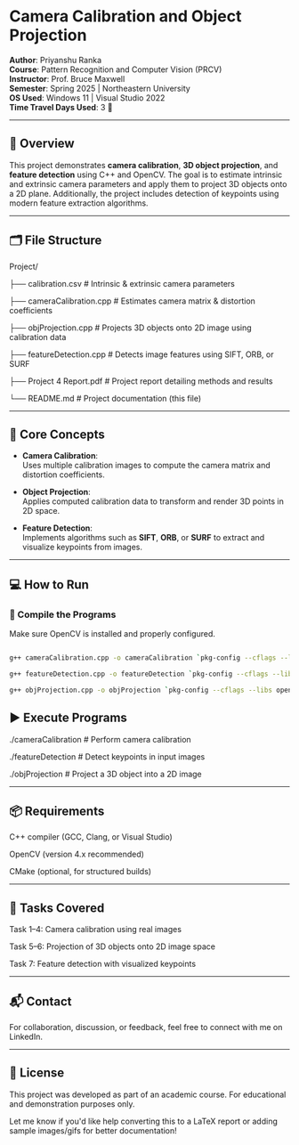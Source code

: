 # Camera Calibration and Object Projection

**Author**: Priyanshu Ranka  
**Course**: Pattern Recognition and Computer Vision (PRCV)  
**Instructor**: Prof. Bruce Maxwell  
**Semester**: Spring 2025 | Northeastern University  
**OS Used**: Windows 11 | Visual Studio 2022  
**Time Travel Days Used**: 3 🚀  

---

## 📌 Overview

This project demonstrates **camera calibration**, **3D object projection**, and **feature detection** using C++ and OpenCV. The goal is to estimate intrinsic and extrinsic camera parameters and apply them to project 3D objects onto a 2D plane. Additionally, the project includes detection of keypoints using modern feature extraction algorithms.

---

## 🗂️ File Structure

Project/

├── calibration.csv # Intrinsic & extrinsic camera parameters

├── cameraCalibration.cpp # Estimates camera matrix & distortion coefficients

├── objProjection.cpp # Projects 3D objects onto 2D image using calibration data

├── featureDetection.cpp # Detects image features using SIFT, ORB, or SURF

├── Project 4 Report.pdf # Project report detailing methods and results

└── README.md # Project documentation (this file)


---

## 🧠 Core Concepts

- **Camera Calibration**:  
  Uses multiple calibration images to compute the camera matrix and distortion coefficients.

- **Object Projection**:  
  Applies computed calibration data to transform and render 3D points in 2D space.

- **Feature Detection**:  
  Implements algorithms such as **SIFT**, **ORB**, or **SURF** to extract and visualize keypoints from images.

---

## 💻 How to Run

### 🧱 Compile the Programs

Make sure OpenCV is installed and properly configured.

```bash

g++ cameraCalibration.cpp -o cameraCalibration `pkg-config --cflags --libs opencv4`

g++ featureDetection.cpp -o featureDetection `pkg-config --cflags --libs opencv4`

g++ objProjection.cpp -o objProjection `pkg-config --cflags --libs opencv4`
```

## ▶️ Execute Programs

./cameraCalibration      # Perform camera calibration

./featureDetection       # Detect keypoints in input images

./objProjection          # Project a 3D object into a 2D image

---

## 📦 Requirements

C++ compiler (GCC, Clang, or Visual Studio)

OpenCV       (version 4.x recommended)

CMake        (optional, for structured builds)


---

## 📍 Tasks Covered

Task 1–4: Camera calibration using real images

Task 5–6: Projection of 3D objects onto 2D image space

Task 7:   Feature detection with visualized keypoints

---

## 📬 Contact
For collaboration, discussion, or feedback, feel free to connect with me on LinkedIn.

---

## 🔖 License
This project was developed as part of an academic course. For educational and demonstration purposes only.

Let me know if you'd like help converting this to a LaTeX report or adding sample images/gifs for better documentation!
